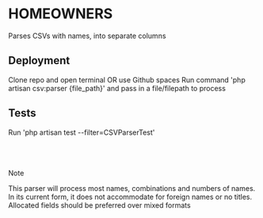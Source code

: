 <h1>HOMEOWNERS</h1>
Parses CSVs with names, into separate columns

<h2>Deployment</h2>
Clone repo and open terminal OR use Github spaces
Run command 'php artisan csv:parser {file_path}' and pass in a file/filepath to process

<h2>Tests</h2>  
Run 'php artisan test --filter=CSVParserTest'

</br>
</br>
</br>
</br>


> [!NOTE]  
> This parser will process most names, combinations and numbers of names.
> In its current form, it does not accommodate for foreign names or no titles.
> Allocated fields should be preferred over mixed formats
